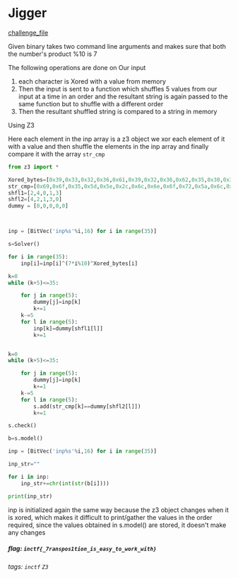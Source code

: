 # Jigger



[challenge_file](https://github.com/teambi0s/InCTF/raw/master/2018/Reversing/jigger/Handout/inctfst)

Given binary takes two command line arguments and makes sure that both the number's product %10 is 7 

The following operations are done on Our input 
1. each character is Xored with a value from memory 
2. Then the input is sent to a function which shuffles 5 values from our input at a time in an order and the resultant string is again passed to the same function but to shuffle with a different order 
3. Then the resultant shuffled string is compared to a string in memory 

Using Z3

Here each element in the inp array is a z3 object we xor each element of it with a value and then shuffle the elements in the inp array and finally compare it with the array `str_cmp`

```py
from z3 import *

Xored_bytes=[0x39,0x33,0x32,0x36,0x61,0x39,0x32,0x36,0x62,0x35,0x30,0x30,0x33,0x39,0x35,0x32,0x34,0x34,0x34,0x32,0x35,0x36,0x30,0x36,0x37,0x33,0x33,0x37,0x39,0x34,0x38,0x33,0x37,0x37,0x36]
str_cmp=[0x69,0x6f,0x35,0x5d,0x5e,0x2c,0x6c,0x6e,0x6f,0x72,0x5a,0x6c,0x67,0x6a,0x73,0x5c,0x5c,0x71,0x61,0x68,0x6a,0x5c,0x77,0x70,0x72,0x66,0x6c,0x75,0x6e,0x5e,0x63,0x66,0x75,0x70,0x5e]
shfl1=[2,4,0,1,3]
shfl2=[4,2,1,3,0]
dummy = [0,0,0,0,0]



inp = [BitVec('inp%s'%i,16) for i in range(35)]

s=Solver()

for i in range(35):
	inp[i]=inp[i]^(7*i%10)^Xored_bytes[i]

k=0
while (k+5)<=35:

	for j in range(5):
		dummy[j]=inp[k]
		k+=1
	k-=5
	for l in range(5):
		inp[k]=dummy[shfl1[l]]
		k+=1


k=0
while (k+5)<=35:

	for j in range(5):
		dummy[j]=inp[k]
		k+=1
	k-=5
	for l in range(5):
		s.add(str_cmp[k]==dummy[shfl2[l]])
		k+=1

s.check()

b=s.model()

inp = [BitVec('inp%s'%i,16) for i in range(35)] 

inp_str=""

for i in inp:
	inp_str+=chr(int(str(b[i])))

print(inp_str)

```

 inp is initialized again the same way because the z3 object changes when it is xored, which makes it difficult to print/gather the values in the order required, since the values obtained in s.model() are stored, it doesn't make any changes

##### flag: `inctf{_7ranspos1tion_is_easy_to_work_with}`

###### tags: `inctf` `Z3`